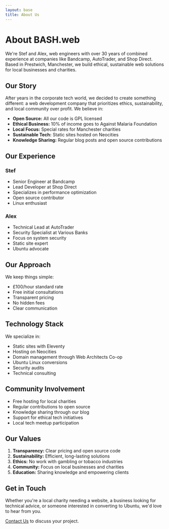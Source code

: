 ```yaml
---
layout: base
title: About Us
---
```


# About BASH.web

We're Stef and Alex, web engineers with over 30 years of combined experience at companies like Bandcamp, AutoTrader, and Shop Direct. Based in Prestwich, Manchester, we build ethical, sustainable web solutions for local businesses and charities.

## Our Story

After years in the corporate tech world, we decided to create something different: a web development company that prioritizes ethics, sustainability, and local community over profit. We believe in:

- **Open Source:** All our code is GPL licensed
- **Ethical Business:** 10% of income goes to Against Malaria Foundation
- **Local Focus:** Special rates for Manchester charities
- **Sustainable Tech:** Static sites hosted on Neocities
- **Knowledge Sharing:** Regular blog posts and open source contributions

## Our Experience

### Stef
- Senior Engineer at Bandcamp
- Lead Developer at Shop Direct
- Specializes in performance optimization
- Open source contributor
- Linux enthusiast

### Alex
- Technical Lead at AutoTrader
- Security Specialist at Various Banks
- Focus on system security
- Static site expert
- Ubuntu advocate

## Our Approach

We keep things simple:
- £100/hour standard rate
- Free initial consultations
- Transparent pricing
- No hidden fees
- Clear communication

## Technology Stack

We specialize in:
- Static sites with Eleventy
- Hosting on Neocities
- Domain management through Web Architects Co-op
- Ubuntu Linux conversions
- Security audits
- Technical consulting

## Community Involvement

- Free hosting for local charities
- Regular contributions to open source
- Knowledge sharing through our blog
- Support for ethical tech initiatives
- Local tech meetup participation

## Our Values

1. **Transparency:** Clear pricing and open source code
2. **Sustainability:** Efficient, long-lasting solutions
3. **Ethics:** No work with gambling or tobacco industries
4. **Community:** Focus on local businesses and charities
5. **Education:** Sharing knowledge and empowering clients

## Get in Touch

Whether you're a local charity needing a website, a business looking for technical advice, or someone interested in converting to Ubuntu, we'd love to hear from you.

[Contact Us](/contact/) to discuss your project.
